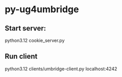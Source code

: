 
# py-ug4umbridge


## Start server:
python3.12 cookie_server.py 


## Run client

python3.12 clients/umbridge-client.py localhost:4242